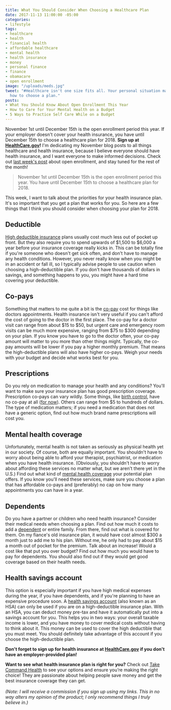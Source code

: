 ```yaml
---
title: What You Should Consider When Choosing a Healthcare Plan
date: 2017-11-13 11:00:00 -05:00
categories:
- lifestyle
tags:
- healthcare
- health
- financial health
- affordable healthcare
- mental health
- health insurance
- money
- personal finance
- finance
- obamacare
- open enrollment
image: "/uploads/meds.jpg"
tweet: "#Healthcare isn't one size fits all. Your personal situation matters. Here's
  how to choose a plan."
posts:
- What You Should Know About Open Enrollment This Year
- How to Care for Your Mental Health on a Budget
- 5 Ways to Practice Self Care While on a Budget
---
```


November 1st until December 15th is the open enrollment period this year. If your employer doesn't cover your health insurance, you have until December 15th to choose a healthcare plan for 2018. **Sign up at [HealthCare.gov](http://www.healthcare.gov)!** I'm dedicating my November blog posts to all things healthcare and health insurance, because I believe everyone should have health insurance, and I want everyone to make informed decisions. Check out [last week's post](https://www.maggiegermano.com/blog/what-you-should-know-about-open-enrollment/) about open enrollment, and stay tuned for the rest of the month!

> November 1st until December 15th is the open enrollment period this year. You have until December 15th to choose a healthcare plan for 2018.

This week, I want to talk about the priorities for your health insurance plan. It's so important that you get a plan that works for you. So here are a few things that I think you should consider when choosing your plan for 2018.

## Deductible

[High deductible insurance](https://www.healthcare.gov/glossary/high-deductible-health-plan/) plans usually cost much less out of pocket up front. But they also require you to spend upwards of $1,500 to $6,000 a year before your insurance coverage really kicks in. This can be totally fine if you're someone who doesn't get sick often, and don't have to manage any health conditions. However, you never really know when you might be in an accident or fall ill, so I typically advise people to use caution when choosing a high-deductible plan. If you don't have thousands of dollars in savings, and something happens to you, you might have a hard time covering your deductible. 

## Co-pays

Something that matters to me quite a bit is the [co-pay](https://www.healthcare.gov/glossary/co-payment/) cost for things like doctors appointments. Health insurance isn't very useful if you can't afford the cost of going to the doctor in the first place.  The co-pay for a doctor visit can range from about $15 to $50, but urgent care and emergency room visits can be much more expensive, ranging from $75 to $300 depending on your plan. If you know you have to go to the doctor often, your co-pay amount will matter to you more than other things might. Typically, the co-pay amounts will be lower if you pay a higher monthly premium. That means the high-deductible plans will also have higher co-pays.  Weigh your needs with your budget and decide what works best for you.

## Prescriptions

Do you rely on medication to manage your health and any conditions? You'll want to make sure your insurance plan has good prescription coverage. Prescription co-pays can vary wildly. Some things, like [birth control](https://www.healthcare.gov/coverage/birth-control-benefits/), have no co-pay at all ([for now](https://www.pbs.org/newshour/politics/trump-weakens-obamacares-birth-control-mandate)). Others can range from $5 to hundreds of dollars. The type of medication matters; if you need a medication that does not have a generic option, find out how much brand name prescriptions will cost you.

## Mental health coverage

Unfortunately, mental health is not taken as seriously as physical health yet in our society. Of course, both are equally important. You shouldn't have to worry about being able to afford your therapist, psychiatrist, or medication when you have health insurance. (Obviously, you shouldn't have to worry about affording these services no matter what, but we aren't there yet in the U.S.) Find out what kind of [mental health coverage](https://lifehacker.com/how-to-tell-if-your-health-insurance-covers-mental-heal-1625153418) your potential plan offers. If you know you'll need these services, make sure you choose a plan that has affordable co-pays and (preferably) no cap on how many appointments you can have in a year.

## Dependents

Do you have a partner or children who need health insurance? Consider their medical needs when choosing a plan. Find out how much it costs to add a [dependent](https://www.healthcare.gov/young-adults/children-under-26/) or entire family. From there, find out what is covered for them. On my fiance's old insurance plan, it would have cost almost $300 a month just to add me to his plan. Without me, he only had to pay about $15 a month out of pocket for the premium. Talk about an increase! Would a cost like that put you over budget? Find out how much you would have to pay for dependents. You should also find out if they would get good coverage based on their health needs.

## Health savings account

This option is especially important if you have high medical expenses during the year, if you have dependents, and if you're planning to have an expensive procedure soon. A [health savings account](https://www.healthcare.gov/glossary/health-savings-account-HSA/) (also known as an HSA) can only be used if you are on a high-deductible insurance plan. With an HSA, you can deduct money pre-tax and have it automatically put into a savings account for you. This helps you in two ways: your overall taxable income is lower, and you have money to cover medical costs without having to think about it. This money can be used to cover the high deductible that you must meet. You should definitely take advantage of this account if you choose the high-deductible plan.

**Don't forget to sign up for health insurance at [HealthCare.gov](http://www.healthcare.gov) if you don't have an employer-provided plan!**

**Want to see what health insurance plan is right for you?** Check out [Take Command Health](https://www.takecommandhealth.com/maggie-germano) to see your options and ensure you’re making the right choice! They are passionate about helping people save money and get the best insurance coverage they can get. \
\
*(Note: I will receive a commission if you sign up using my links. This in no way alters my opinion of the product; I only recommend things I truly believe in.)*